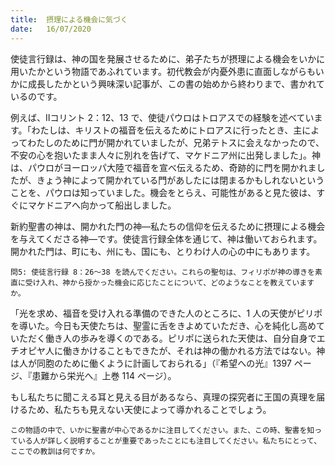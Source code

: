 ```yaml
---
title:  摂理による機会に気づく
date:   16/07/2020
---
```


使徒言行録は、神の国を発展させるために、弟子たちが摂理による機会をいかに用いたかという物語であふれています。初代教会が内憂外患に直面しながらもいかに成長したかという興味深い記事が、この書の始めから終わりまで、書かれているのです。

例えば、Ⅱコリント 2：12、13 で、使徒パウロはトロアスでの経験を述べています。「わたしは、キリストの福音を伝えるためにトロアスに行ったとき、主によってわたしのために門が開かれていましたが、兄弟テトスに会えなかったので、不安の心を抱いたまま人々に別れを告げて、マケドニア州に出発しました」。神は、パウロがヨーロッパ大陸で福音を宣べ伝えるため、奇跡的に門を開かれましたが、きょう神によって開かれている門があしたには閉まるかもしれないということを、パウロは知っていました。機会をとらえ、可能性があると見た彼は、すぐにマケドニアへ向かって船出しました。

新約聖書の神は、開かれた門の神―私たちの信仰を伝えるために摂理による機会を与えてくださる神―です。使徒言行録全体を通じて、神は働いておられます。開かれた門は、町にも、州にも、国にも、とりわけ人の心の中にもあります。

`問5: 使徒言行録 8：26～38 を読んでください。これらの聖句は、フィリポが神の導きを素直に受け入れ、神から授かった機会に応じたことについて、どのようなことを教えていますか。`

「光を求め、福音を受け入れる準備のできた人のところに、1 人の天使がピリポを導いた。今日も天使たちは、聖霊に舌をきよめていただき、心を純化し高めていただく働き人の歩みを導くのである。ピリポに送られた天使は、自分自身でエチオピヤ人に働きかけることもできたが、それは神の働かれる方法ではない。神は人が同胞のために働くように計画しておられる」（『希望への光』1397 ページ、『患難から栄光へ』上巻 114 ページ）。

もし私たちに聞こえる耳と見える目があるなら、真理の探究者に王国の真理を届けるため、私たちも見えない天使によって導かれることでしょう。

`この物語の中で、いかに聖書が中心であるかに注目してください。また、この時、聖書を知っている人が詳しく説明することが重要であったことにも注目してください。私たちにとって、ここでの教訓は何ですか。`

